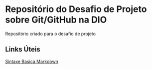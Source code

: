 # Repositório do Desafio de Projeto sobre Git/GitHub na DIO
Repositório criado para o desafio de projeto

## Links Úteis
[Sintaxe Basica Markdown](https://www.markdownguide.org/basic-syntax/)
